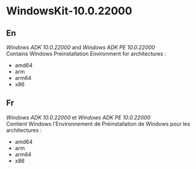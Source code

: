 # WindowsKit-10.0.22000

## En

*Windows ADK 10.0.22000* and *Windows ADK PE 10.0.22000*   
Contains Windows Preinstallation Environment for architectures :
* amd64
* arm
* arm64
* x86

## Fr

*Windows ADK 10.0.22000* et *Windows ADK PE 10.0.22000*  
Contient Windows l'Environnement de Préinstallation de Windows pour les architectures :
* amd64
* arm
* arm64
* x86


